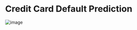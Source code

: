 # Credit Card Default Prediction


![image](https://user-images.githubusercontent.com/101682011/175272847-66c1637b-b6a4-47ec-8785-5ab1dbb395b4.png)
